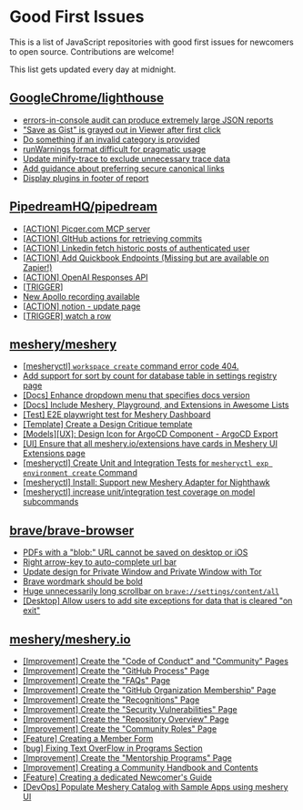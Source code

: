 # Good First Issues

This is a list of JavaScript repositories with good first issues for newcomers to open source. Contributions are welcome!

This list gets updated every day at midnight.

## [GoogleChrome/lighthouse](https://github.com/GoogleChrome/lighthouse)

- [errors-in-console audit can produce extremely large JSON reports](https://github.com/GoogleChrome/lighthouse/issues/13817)
- ["Save as Gist" is grayed out in Viewer after first click](https://github.com/GoogleChrome/lighthouse/issues/14947)
- [Do something if an invalid category is provided](https://github.com/GoogleChrome/lighthouse/issues/16085)
- [runWarnings format difficult for pragmatic usage](https://github.com/GoogleChrome/lighthouse/issues/11352)
- [Update minify-trace to exclude unnecessary trace data](https://github.com/GoogleChrome/lighthouse/issues/12748)
- [Add guidance about preferring secure canonical links](https://github.com/GoogleChrome/lighthouse/issues/4700)
- [Display plugins in footer of report](https://github.com/GoogleChrome/lighthouse/issues/9934)

## [PipedreamHQ/pipedream](https://github.com/PipedreamHQ/pipedream)

- [[ACTION] Picqer.com MCP server](https://github.com/PipedreamHQ/pipedream/issues/16939)
- [[ACTION] GItHub actions for retrieving commits](https://github.com/PipedreamHQ/pipedream/issues/17048)
- [[ACTION] Linkedin fetch historic posts of authenticated user](https://github.com/PipedreamHQ/pipedream/issues/16921)
- [[ACTION] Add Quickbook Endpoints (Missing but are available on Zapier!)](https://github.com/PipedreamHQ/pipedream/issues/16906)
- [[ACTION] OpenAI Responses API](https://github.com/PipedreamHQ/pipedream/issues/17031)
- [[TRIGGER]](https://github.com/PipedreamHQ/pipedream/issues/16750)
- [New Apollo recording available](https://github.com/PipedreamHQ/pipedream/issues/16725)
- [[ACTION] notion - update page](https://github.com/PipedreamHQ/pipedream/issues/16697)
- [[TRIGGER] watch a row](https://github.com/PipedreamHQ/pipedream/issues/16656)

## [meshery/meshery](https://github.com/meshery/meshery)

- [[mesheryctl] `workspace create` command error code 404.](https://github.com/meshery/meshery/issues/11312)
- [Add support for sort by count for database table in settings registry page](https://github.com/meshery/meshery/issues/13958)
- [[Docs] Enhance dropdown menu that specifies docs version](https://github.com/meshery/meshery/issues/9227)
- [[Docs] Include Meshery, Playground, and Extensions in Awesome Lists](https://github.com/meshery/meshery/issues/13426)
- [[Test] E2E playwright test for Meshery Dashboard](https://github.com/meshery/meshery/issues/14565)
- [[Template] Create a Design Critique template](https://github.com/meshery/meshery/issues/12502)
- [[Models][UX]: Design Icon for ArgoCD Component - ArgoCD Export](https://github.com/meshery/meshery/issues/10294)
- [[UI] Ensure that all meshery.io/extensions have cards in Meshery UI Extensions page](https://github.com/meshery/meshery/issues/13623)
- [[mesheryctl] Create Unit and Integration Tests for `mesheryctl exp environment create` Command](https://github.com/meshery/meshery/issues/12138)
- [[mesheryctl] Install: Support new Meshery Adapter for Nighthawk](https://github.com/meshery/meshery/issues/10371)
- [[mesheryctl] increase unit/integration test coverage on model subcommands](https://github.com/meshery/meshery/issues/14042)

## [brave/brave-browser](https://github.com/brave/brave-browser)

- [PDFs with a "blob:" URL cannot be saved on desktop or iOS](https://github.com/brave/brave-browser/issues/46348)
- [Right arrow-key to auto-complete url bar](https://github.com/brave/brave-browser/issues/44927)
- [Update design for Private Window and Private Window with Tor](https://github.com/brave/brave-browser/issues/44909)
- [Brave wordmark should be bold](https://github.com/brave/brave-browser/issues/41637)
- [Huge unnecessarily long scrollbar on `brave://settings/content/all`](https://github.com/brave/brave-browser/issues/44696)
- [[Desktop] Allow users to add site exceptions for data that is cleared "on exit"](https://github.com/brave/brave-browser/issues/10493)

## [meshery/meshery.io](https://github.com/meshery/meshery.io)

- [[Improvement] Create the "Code of Conduct" and "Community" Pages](https://github.com/meshery/meshery.io/issues/2186)
- [[Improvement] Create the "GitHub Process" Page](https://github.com/meshery/meshery.io/issues/2195)
- [[Improvement] Create the "FAQs" Page](https://github.com/meshery/meshery.io/issues/2196)
- [[Improvement] Create the "GitHub Organization Membership" Page](https://github.com/meshery/meshery.io/issues/2197)
- [[Improvement] Create the "Recognitions" Page](https://github.com/meshery/meshery.io/issues/2192)
- [[Improvement] Create the "Security Vulnerabilities" Page](https://github.com/meshery/meshery.io/issues/2194)
- [[Improvement] Create the "Repository Overview" Page](https://github.com/meshery/meshery.io/issues/2193)
- [[Improvement] Create the "Community Roles" Page](https://github.com/meshery/meshery.io/issues/2187)
- [[Feature] Creating a Member Form](https://github.com/meshery/meshery.io/issues/2177)
- [[bug] Fixing Text OverFlow in Programs Section](https://github.com/meshery/meshery.io/issues/2180)
- [[Improvement]  Create the "Mentorship Programs" Page](https://github.com/meshery/meshery.io/issues/2190)
- [[Improvement] Creating a Community Handbook and Contents](https://github.com/meshery/meshery.io/issues/2176)
- [[Feature] Creating a dedicated Newcomer's Guide](https://github.com/meshery/meshery.io/issues/2178)
- [[DevOps] Populate Meshery Catalog with Sample Apps using meshery UI](https://github.com/meshery/meshery.io/issues/1699)

